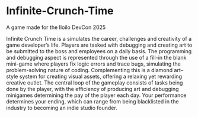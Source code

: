 # Infinite-Crunch-Time
A game made for the Iloilo DevCon 2025   </br>

Infinite Crunch Time is a simulates the career, challenges and creativity of a game developer’s life. Players are tasked with debugging and creating art to be submitted to the boss and employees on a daily basis. 
The programming and debugging aspect is represented through the use of a fill-in the blank mini-game where players fix logic errors and trace bugs, simulating the problem-solving nature of coding. Complementing this is a diamond art–style system for creating visual assets, offering a relaxing yet rewarding creative outlet. The central loop of the gameplay consists of tasks being done by the player, with the efficiency of producing art and debugging minigames determining the pay of the player each day. Your performance determines your ending, which can range from being blacklisted in the industry to becoming an indie studio founder.

